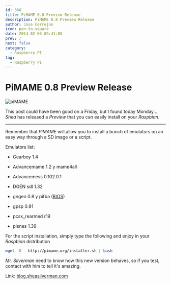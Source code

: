 ```yaml
---
id: 360
title: PiMAME 0.8 Preview Release
description: PiMAME 0.8 Preview Release
author: Jose Cerrejon
icon: pen-to-square
date: 2014-02-03 09:41:05
prev: /
next: false
category:
  - Raspberry PI
tag:
  - Raspberry PI
---
```


# PiMAME 0.8 Preview Release

![piMAME](/images/PiMAME.jpg)

This post could have been good on a Friday, but I found today Monday... *Shea* has released a *Preview* that you can easily install on your *Raspbian*.

- - -
Remember that *PiMAME* will allow you to install a bunch of emulators on an easy way through a SD image or a script.

Emulators list:

* Gearboy 1.4

* Advancemame 1.2 y mame4all

* Advancemess 0.102.0.1

* DGEN sdl 1.32

* gngeo 0.8 y pifba ([BIOS](https://app.box.com/s/u5whbrrp3gupopi3kh6r))

* gpsp 0.91

* pcsx_rearmed r19

* pisnes 1.39


For the script installation, simply type the following and enjoy in your *Raspbian* distribution

```bash
wget -O - http://pimame.org/installer.sh | bash
```

*Mr. Silverman* need to know how this new version behaves, so if you test, contact with him to tell it's amazing.

Link: [blog.sheasilverman.com](http://blog.sheasilverman.com/2014/01/friday-post-pimame-0-8-preview-release-only-for-the-brave/)